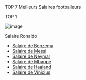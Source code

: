 TOP 7 Meilleurs Salaires footballeurs

TOP 1

![image](https://github.com/user-attachments/assets/a5d4b86f-101a-41c5-b819-5c6cd1fad798)

Salaire Ronaldo 





   <ul>
  <li><a href="https://github.com/user-attachments/assets/d9c82f9e-85b4-4559-b769-27c6eb1ef995" target="_blank">Salaire de Benzema</a></li>
  <li><a href="https://github.com/user-attachments/assets/0cc2b044-c248-4105-b776-e581b2afacd2" target="_blank">Salaire de Messi</a></li>
  <li><a href="https://github.com/user-attachments/assets/8d895783-bdc1-475a-a4ac-c842050205d2" target="_blank">Salaire de Neymar</a></li>
  <li><a href="https://github.com/user-attachments/assets/227c36c8-4cd3-43e8-99c8-a10a81fbfbd3" target="_blank">Salaire de Mbappe</a></li>
  <li><a href="https://github.com/user-attachments/assets/30211aae-f579-4e29-9c8e-f9de18dfb7eb" target="_blank">Salaire de Haaland</a></li>
  <li><a href="https://github.com/user-attachments/assets/b834f262-1e9e-4d4d-9130-50c588949d91" target="_blank">Salaire de Vinicius</a></li>
</ul>
